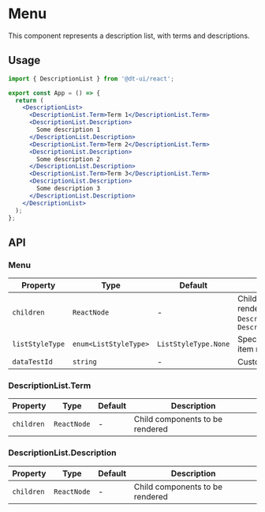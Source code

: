 # Menu

This component represents a description list, with terms and descriptions.

## Usage

```jsx
import { DescriptionList } from '@dt-ui/react';

export const App = () => {
  return (
    <DescriptionList>
      <DescriptionList.Term>Term 1</DescriptionList.Term>
      <DescriptionList.Description>
        Some description 1
      </DescriptionList.Description>
      <DescriptionList.Term>Term 2</DescriptionList.Term>
      <DescriptionList.Description>
        Some description 2
      </DescriptionList.Description>
      <DescriptionList.Term>Term 3</DescriptionList.Term>
      <DescriptionList.Description>
        Some description 3
      </DescriptionList.Description>
    </DescriptionList>
  );
};
```

## API

### Menu

| Property        | Type                  | Default              | Description                                                                                       |
| --------------- | --------------------- | -------------------- | ------------------------------------------------------------------------------------------------- |
| `children`      | `ReactNode`           | -                    | Child components to be rendered. Usually `DescriptionList.Term` and `DescriptionList.Description` |
| `listStyleType` | `enum<ListStyleType>` | `ListStyleType.None` | Specifies the type of list-item marker in a list.                                                 |
| `dataTestId`    | `string`              | -                    | Customizable test identifier                                                                      |

### DescriptionList.Term

| Property   | Type        | Default | Description                     |
| ---------- | ----------- | ------- | ------------------------------- |
| `children` | `ReactNode` | -       | Child components to be rendered |

### DescriptionList.Description

| Property   | Type        | Default | Description                     |
| ---------- | ----------- | ------- | ------------------------------- |
| `children` | `ReactNode` | -       | Child components to be rendered |
